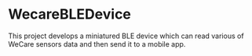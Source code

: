 # WecareBLEDevice
This project develops a miniatured BLE device which can read various of WeCare sensors data and then send it to a mobile app.
